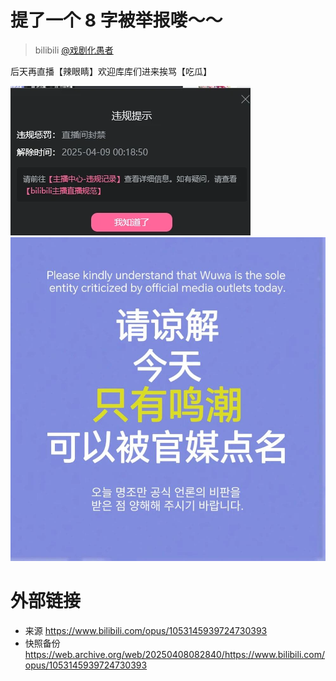 # 提了一个 8 字被举报喽～～
> bilibili [@戏剧化愚者](https://space.bilibili.com/19976514)

后天再直播【辣眼睛】欢迎库库们进来挨骂【吃瓜】

![](https://raw.githubusercontent.com/KugouGames/iming-blog/refs/heads/main/evil-of-kurogames/images/1053145939724730393/1.png)
![](https://raw.githubusercontent.com/KugouGames/iming-blog/refs/heads/main/evil-of-kurogames/images/1053145939724730393/2.jpg)

# 外部链接
- 来源 https://www.bilibili.com/opus/1053145939724730393
- 快照备份 https://web.archive.org/web/20250408082840/https://www.bilibili.com/opus/1053145939724730393
